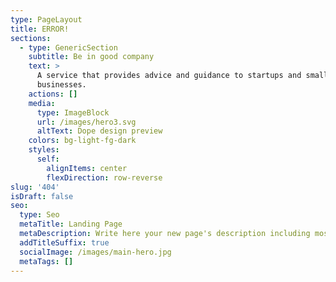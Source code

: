 ```yaml
---
type: PageLayout
title: ERROR!
sections:
  - type: GenericSection
    subtitle: Be in good company
    text: >
      A service that provides advice and guidance to startups and small
      businesses.
    actions: []
    media:
      type: ImageBlock
      url: /images/hero3.svg
      altText: Dope design preview
    colors: bg-light-fg-dark
    styles:
      self:
        alignItems: center
        flexDirection: row-reverse
slug: '404'
isDraft: false
seo:
  type: Seo
  metaTitle: Landing Page
  metaDescription: Write here your new page's description including most relevant keywords.
  addTitleSuffix: true
  socialImage: /images/main-hero.jpg
  metaTags: []
---
```

